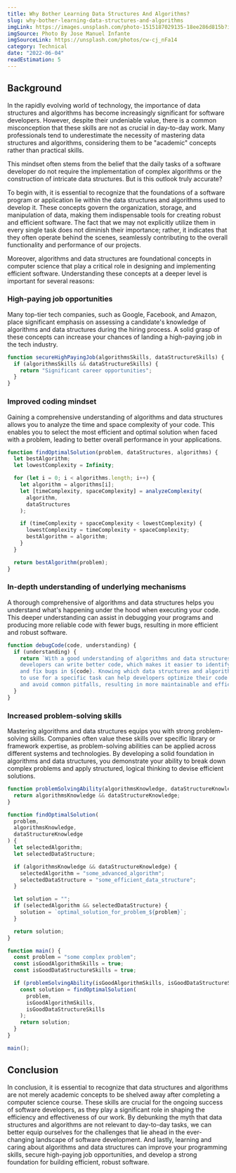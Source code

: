 ```yaml
---
title: Why Bother Learning Data Structures And Algorithms?
slug: why-bother-learning-data-structures-and-algorithms
imgLink: https://images.unsplash.com/photo-1515187029135-18ee286d815b?ixlib=rb-4.0.3&ixid=M3wxMjA3fDB8MHxwaG90by1wYWdlfHx8fGVufDB8fHx8fA%3D%3D&auto=format&fit=crop&w=1170&q=80
imgSource: Photo By Jose Manuel Infante
imgSourceLink: https://unsplash.com/photos/cw-cj_nFa14
category: Technical
date: "2022-06-04"
readEstimation: 5
---
```


## Background

In the rapidly evolving world of technology, the importance of data structures and algorithms has become increasingly significant for software developers. However, despite their undeniable value, there is a common misconception that these skills are not as crucial in day-to-day work. Many professionals tend to underestimate the necessity of mastering data structures and algorithms, considering them to be "academic" concepts rather than practical skills.

This mindset often stems from the belief that the daily tasks of a software developer do not require the implementation of complex algorithms or the construction of intricate data structures. But is this outlook truly accurate?

To begin with, it is essential to recognize that the foundations of a software program or application lie within the data structures and algorithms used to develop it. These concepts govern the organization, storage, and manipulation of data, making them indispensable tools for creating robust and efficient software. The fact that we may not explicitly utilize them in every single task does not diminish their importance; rather, it indicates that they often operate behind the scenes, seamlessly contributing to the overall functionality and performance of our projects.

Moreover, algorithms and data structures are foundational concepts in computer science that play a critical role in designing and implementing efficient software. Understanding these concepts at a deeper level is important for several reasons:

### High-paying job opportunities

Many top-tier tech companies, such as Google, Facebook, and Amazon, place significant emphasis on assessing a candidate's knowledge of algorithms and data structures during the hiring process. A solid grasp of these concepts can increase your chances of landing a high-paying job in the tech industry.

```js
function secureHighPayingJob(algorithmsSkills, dataStructureSkills) {
  if (algorithmsSkills && dataStructureSkills) {
    return "Significant career opportunities";
  }
}
```

### Improved coding mindset

Gaining a comprehensive understanding of algorithms and data structures allows you to analyze the time and space complexity of your code. This enables you to select the most efficient and optimal solution when faced with a problem, leading to better overall performance in your applications.

```js
function findOptimalSolution(problem, dataStructures, algorithms) {
  let bestAlgorithm;
  let lowestComplexity = Infinity;

  for (let i = 0; i < algorithms.length; i++) {
    let algorithm = algorithms[i];
    let [timeComplexity, spaceComplexity] = analyzeComplexity(
      algorithm,
      dataStructures
    );

    if (timeComplexity + spaceComplexity < lowestComplexity) {
      lowestComplexity = timeComplexity + spaceComplexity;
      bestAlgorithm = algorithm;
    }
  }

  return bestAlgorithm(problem);
}
```

### In-depth understanding of underlying mechanisms

A thorough comprehensive of algorithms and data structures helps you understand what's happening under the hood when executing your code. This deeper understanding can assist in debugging your programs and producing more reliable code with fewer bugs, resulting in more efficient and robust software.

```js
function debugCode(code, understanding) {
  if (understanding) {
    return `With a good understanding of algorithms and data structures, 
    developers can write better code, which makes it easier to identify
    and fix bugs in ${code}. Knowing which data structures and algorithms 
    to use for a specific task can help developers optimize their code 
    and avoid common pitfalls, resulting in more maintainable and efficient code.`;
  }
}
```

### Increased problem-solving skills

Mastering algorithms and data structures equips you with strong problem-solving skills. Companies often value these skills over specific library or framework expertise, as problem-solving abilities can be applied across different systems and technologies. By developing a solid foundation in algorithms and data structures, you demonstrate your ability to break down complex problems and apply structured, logical thinking to devise efficient solutions.

```js
function problemSolvingAbility(algorithmsKnowledge, dataStructureKnowledge) {
  return algorithmsKnowledge && dataStructureKnowledge;
}

function findOptimalSolution(
  problem,
  algorithmsKnowledge,
  dataStructureKnowledge
) {
  let selectedAlgorithm;
  let selectedDataStructure;

  if (algorithmsKnowledge && dataStructureKnowledge) {
    selectedAlgorithm = "some_advanced_algorithm";
    selectedDataStructure = "some_efficient_data_structure";
  }

  let solution = "";
  if (selectedAlgorithm && selectedDataStructure) {
    solution = `optimal_solution_for_problem_${problem}`;
  }

  return solution;
}

function main() {
  const problem = "some complex problem";
  const isGoodAlgorithmSkills = true;
  const isGoodDataStructureSkills = true;

  if (problemSolvingAbility(isGoodAlgorithmSkills, isGoodDataStructureSkills)) {
    const solution = findOptimalSolution(
      problem,
      isGoodAlgorithmSkills,
      isGoodDataStructureSkills
    );
    return solution;
  }
}

main();
```

## Conclusion

In conclusion, it is essential to recognize that data structures and algorithms are not merely academic concepts to be shelved away after completing a computer science course. These skills are crucial for the ongoing success of software developers, as they play a significant role in shaping the efficiency and effectiveness of our work. By debunking the myth that data structures and algorithms are not relevant to day-to-day tasks, we can better equip ourselves for the challenges that lie ahead in the ever-changing landscape of software development. And lastly, learning and caring about algorithms and data structures can improve your programming skills, secure high-paying job opportunities, and develop a strong foundation for building efficient, robust software.
